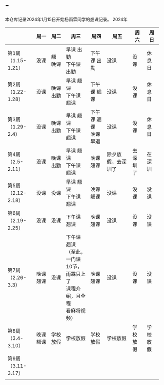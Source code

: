 # -

本仓库记录2024年1月15日开始杨雨霖同学的翘课记录。
2024年

|                          | 周一      | 周二      | 周三                                                                                          | 周四                       | 周五               | 周六     | 周日     |
| ------------------------ | --------- | --------- | --------------------------------------------------------------------------------------------- | -------------------------- | ------------------ | -------- | -------- |
| 第1周<br />（1.15-1.21） | 没课      | 翘 晚课   | 早课 出勤<br />下午课 出勤                                                                    | 下午课 出勤                | 没课               | 没课     | 休息日   |
| 第2周<br />（1.22-1.28） | 没课      | 晚课 出勤 | 早课 翘课<br />下午课 翘课                                                                    | 下午课 翘课                | 没课               | 没课     | 休息日   |
| 第3周<br />（1.29-2.4）  | 没课      | 晚课 出勤 | 早课 翘课<br />下午课 翘课                                                                    | 下午课 翘课<br />晚课 早退 | 没课               | 没课     | 休息日   |
| 第4周<br />（2.5-2.11）  | 没课      | 晚课 出勤 | 早课 翘课<br />下午课 翘课                                                                    | 晚课 翘课                  | 除夕放假，去深圳了 | 去深圳了 | 在深圳   |
| 第5周<br />（2.12-2.18） | 没课      | 没课      | 早课 翘课<br />下午课 翘课                                                                    | 晚课 翘课                  | 没课               | 没课     | 没课     |
| 第6周<br />（2.19-2.25） | 没课      | 没课      | 下午课 翘课                                                                                   | 晚课 翘课                  | 没课               | 没课     | 没课     |
| 第7周<br />（2.26-3.3）  | 晚课 翘课 | 没课      | 下午课 翘课<br />（至此，一门课<br />10节，雨霖只上了<br />课程介绍，且全程<br />看麻将视频） | 晚课 翘课                  | 没课               | 没课     | 没课     |
| 第8周<br />（3.4-3.10）  | 晚课 翘课 | 学校放假  | 学校放假                                                                                      | 学校放假                   | 学校放假           | 学校放假 | 学校放假 |
| 第9周<br />（3.11-3.17） |           |           |                                                                                               |                            |                    |          |          |
|                          |           |           |                                                                                               |                            |                    |          |          |
